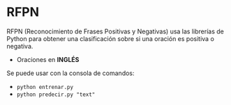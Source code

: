 # RFPN
RFPN (Reconocimiento de Frases Positivas y Negativas) usa las librerías de Python para obtener una clasificación sobre si una oración es positiva o negativa.

* Oraciones en **INGLÉS**

Se puede usar con la consola de comandos:
* `python entrenar.py`
* `python predecir.py "text"`
